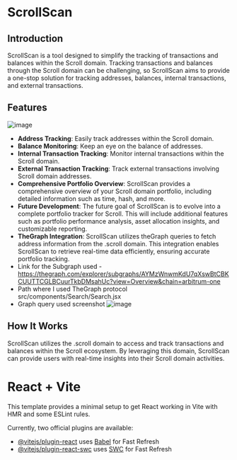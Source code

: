 # ScrollScan

## Introduction

ScrollScan is a tool designed to simplify the tracking of transactions and balances within the Scroll domain. Tracking transactions and balances through the Scroll domain can be challenging, so ScrollScan aims to provide a one-stop solution for tracking addresses, balances, internal transactions, and external transactions.

## Features

![image](https://github.com/ayushsingh82/ScrollScan/assets/121667116/2da335a2-998c-4fdd-a014-d128aa2e1bf5)


- **Address Tracking**: Easily track addresses within the Scroll domain.
- **Balance Monitoring**: Keep an eye on the balance of addresses.
- **Internal Transaction Tracking**: Monitor internal transactions within the Scroll domain.
- **External Transaction Tracking**: Track external transactions involving Scroll domain addresses.
- **Comprehensive Portfolio Overview**: ScrollScan provides a comprehensive overview of your Scroll domain portfolio, including detailed information such as time, hash, and more.
- **Future Development**: The future goal of ScrollScan is to evolve into a complete portfolio tracker for Scroll. This will include additional features such as portfolio performance analysis, asset allocation insights, and customizable reporting.
- **TheGraph Integration**: ScrollScan utilizes theGraph queries to fetch address information from the .scroll domain. This integration enables ScrollScan to retrieve real-time data efficiently, ensuring accurate portfolio tracking.
- Link for the Subgraph used - https://thegraph.com/explorer/subgraphs/AYMzWnwmKdU7qXswBtCBKCUUTTCGLBCuurTkbDMsahUc?view=Overview&chain=arbitrum-one
- Path where I used TheGraph protocol src/components/Search/Search.jsx
- Graph query used screenshot
![image](https://github.com/ayushsingh82/ScrollScan/assets/121667116/78ea8c22-a34e-4e7e-898a-2a9d51c8546e)



## How It Works

ScrollScan utilizes the .scroll domain to access and track transactions and balances within the Scroll ecosystem. By leveraging this domain, ScrollScan can provide users with real-time insights into their Scroll domain activities.


# React + Vite

This template provides a minimal setup to get React working in Vite with HMR and some ESLint rules.

Currently, two official plugins are available:

- [@vitejs/plugin-react](https://github.com/vitejs/vite-plugin-react/blob/main/packages/plugin-react/README.md) uses [Babel](https://babeljs.io/) for Fast Refresh
- [@vitejs/plugin-react-swc](https://github.com/vitejs/vite-plugin-react-swc) uses [SWC](https://swc.rs/) for Fast Refresh




